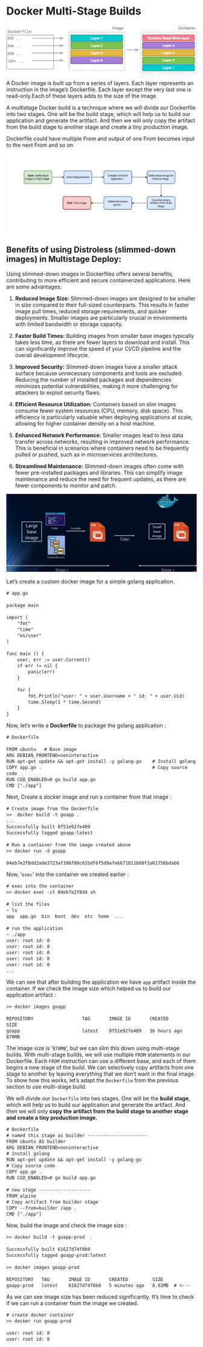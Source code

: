# Docker Multi-Stage Builds

![alt text](image.png)

A Docker image is built up from a series of layers. Each layer represents an instruction in the image’s Dockerfile. Each layer except the very last one is read-only.Each of these layers adds to the size of the image

A multistage Docker build is a technique where we will divide our Dockerfile into two stages. One will be the build stage, which will help us to build our application and generate the artifact. And then we will only copy the artifact from the build stage to another stage and create a tiny production image.

Dockerfile could have multiple From and output of one From becomes input to the next From and so on

![alt text](image-1.png)

## Benefits of using Distroless (slimmed-down images) in Multistage Deploy:

Using slimmed-down images in Dockerfiles offers several benefits, contributing to more efficient and secure containerized applications. Here are some advantages:

1. **Reduced Image Size:** Slimmed-down images are designed to be smaller in size compared to their full-sized counterparts. This results in faster image pull times, reduced storage requirements, and quicker deployments. Smaller images are particularly crucial in environments with limited bandwidth or storage capacity.

2. **Faster Build Times:** Building images from smaller base images typically takes less time, as there are fewer layers to download and install. This can significantly improve the speed of your CI/CD pipeline and the overall development lifecycle.

3. **Improved Security:** Slimmed-down images have a smaller attack surface because unnecessary components and tools are excluded. Reducing the number of installed packages and dependencies minimizes potential vulnerabilities, making it more challenging for attackers to exploit security flaws.

4. **Efficient Resource Utilization:** Containers based on slim images consume fewer system resources (CPU, memory, disk space). This efficiency is particularly valuable when deploying applications at scale, allowing for higher container density on a host machine.

5. **Enhanced Network Performance:** Smaller images lead to less data transfer across networks, resulting in improved network performance. This is beneficial in scenarios where containers need to be frequently pulled or pushed, such as in microservices architectures.
6. **Streamlined Maintenance:** Slimmed-down images often come with fewer pre-installed packages and libraries. This can simplify image maintenance and reduce the need for frequent updates, as there are fewer components to monitor and patch.

![alt text](image-2.png)

Let’s create a custom docker image for a simple golang application.

```
# app.go

package main

import (
    "fmt"
    "time"
    "os/user"
)

func main () {
    user, err := user.Current()
    if err != nil {
        panic(err)
    }

    for {
        fmt.Println("user: " + user.Username + " id: " + user.Uid)
        time.Sleep(1 * time.Second)
    }
}
```

Now, let’s write a **Dockerfile** to package the golang application :

```
# Dockerfile

FROM ubuntu   # Base image 
ARG DEBIAN_FRONTEND=noninteractive   
RUN apt-get update && apt-get install -y golang-go    # Install golang
COPY app.go .                                         # Copy source code                 
RUN CGO_ENABLED=0 go build app.go                     
CMD ["./app"]                         
```

Next, Create a docker image and run a container from that image :

```
# Create image from the Dockerfile
>>  docker build -t goapp .
...
Successfully built 0f51e92fe409
Successfully tagged goapp:latest

# Run a container from the image created above
>> docker run -d goapp

04eb7e2f8dd2ade3723af386f80c61bdf6f5d9afe6671011b60f3a61756bdab6
```

Now, ‘`exec`’ into the container we created earlier :

```
# exec into the container
>> docker exec -it 04eb7e2f8dd sh

# list the files
~ ls
app  app.go  bin  boot  dev  etc  home  ...

# run the application 
~ ./app
user: root id: 0
user: root id: 0
user: root id: 0
user: root id: 0
user: root id: 0
...
```

We can see that after building the application we have `app` artifact inside the container. If we check the image size which helped us to build our application artifact :

```
>> docker images goapp

REPOSITORY                  TAG       IMAGE ID       CREATED        SIZE
goapp                       latest    0f51e92fe409   16 hours ago   870MB
```

The image size is ‘`870MB`’, but we can slim this down using multi-stage builds. With multi-stage builds, we will use multiple `FROM` statements in our Dockerfile. Each `FROM` instruction can use a different base, and each of them begins a new stage of the build. We can selectively copy artifacts from one stage to another by leaving everything that we don’t want in the final image. To show how this works, let’s adapt the `Dockerfile` from the previous section to use multi-stage build.

We will divide our `Dockerfile` into two stages. One will be the **build stage**, which will help us to build our application and generate the artifact. And then we will only **copy the artifact from the build stage to another stage and create a tiny production image.**

```
# Dockerfile
# named this stage as builder ----------------------
FROM ubuntu AS builder         
ARG DEBIAN_FRONTEND=noninteractive   
# Install golang
RUN apt-get update && apt-get install -y golang-go   
# Copy source code
COPY app.go .                                             
RUN CGO_ENABLED=0 go build app.go

# new stage -------------------
FROM alpine
# Copy artifact from builder stage                   
COPY --from=builder /app .   
CMD ["./app"]
```

Now, build the image and check the image size :

```
>> docker build -t goapp-prod  .

Successfully built 61627d74f8b8
Successfully tagged goapp-prod:latest

>> docker images goapp-prod

REPOSITORY   TAG       IMAGE ID       CREATED         SIZE
goapp-prod   latest    61627d74f8b8   5 minutes ago   8.92MB  # <---
```

As we can see image size has been reduced significantly. It’s time to check if we can run a container from the image we created.

```
# create docker container
>> docker run goapp-prod

user: root id: 0
user: root id: 0
```
